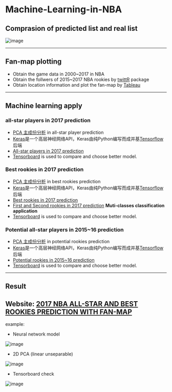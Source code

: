 # Machine-Learning-in-NBA

##  Comprasion of predicted list and real list
![image](https://github.com/Trouble404/NBA-with-Machine-Learning/blob/master/readme_add_pic/full-list.PNG)

---

## Fan-map plotting
*   Obtain the game data in 2000~2017 in NBA
*   Obtain the follwers of 2015~2017 NBA rookies by [twittR](https://www.rdocumentation.org/packages/twitteR/versions/1.1.9) package
*   Obtain location information and plot the fan-map by [Tableau](https://www.tableau.com/zh-cn)

---

## Machine learning apply
### all-star players in 2017 prediction
*    [PCA 主成份分析](https://github.com/Trouble404/NBA-with-Machine-Learning/blob/master/nerual_network/pca/nba%20all%20star/pca%20of%20nba%20all%20players_00-17.ipynb) in all-star player prediction
*  [Keras](https://keras-cn.readthedocs.io/en/latest/)是一个高层神经网络API，Keras由纯Python编写而成并基[Tensorflow](https://github.com/tensorflow/tensorflow)后端
*    [All-star players in 2017 prediction](https://github.com/Trouble404/NBA-with-Machine-Learning/blob/master/nerual_network/prediction/nba_all_star_prediction/nba%20all%20star%20prediction.ipynb)
*    [Tensorboard](https://www.tensorflow.org/get_started/summaries_and_tensorboard) is used to compare and choose better model.

### Best rookies in 2017 prediction
*    [PCA 主成份分析](https://github.com/Trouble404/NBA-with-Machine-Learning/blob/master/nerual_network/pca/nba%20rookies%20best/pca%20process.ipynb) in best rookies prediction
* [Keras](https://keras-cn.readthedocs.io/en/latest/)是一个高层神经网络API，Keras由纯Python编写而成并基[Tensorflow](https://github.com/tensorflow/tensorflow)后端
*    [Best rookies in 2017 prediction](https://github.com/Trouble404/NBA-with-Machine-Learning/blob/master/nerual_network/prediction/rookies_best/normal%20prediction/Best%205%20rookie.ipynb)
*    [First and Second rookies in 2017 prediction](https://github.com/Trouble404/NBA-with-Machine-Learning/blob/master/nerual_network/prediction/rookies_first_second/first_second_rookie-tensorboard.ipynb) **Muti-classes classification application**
*    [Tensorboard](https://www.tensorflow.org/get_started/summaries_and_tensorboard) is used to compare and choose better model.

### Potential all-star players in 2015~16 prediction
*    [PCA 主成份分析](https://github.com/Trouble404/NBA-with-Machine-Learning/blob/master/nerual_network/pca/nba%20rookies%20all%20star/pca%20process.ipynb) in potential rookies prediction
* [Keras](https://keras-cn.readthedocs.io/en/latest/)是一个高层神经网络API，Keras由纯Python编写而成并基[Tensorflow](https://github.com/tensorflow/tensorflow)后端
*    [Potential rookies in 2015~16 prediction](https://github.com/Trouble404/NBA-with-Machine-Learning/blob/master/nerual_network/prediction/rookies_all_star_prediction/All%20star%20rookie%20without%20pca.ipynb)
*    [Tensorboard](https://www.tensorflow.org/get_started/summaries_and_tensorboard) is used to compare and choose better model.

---

## Result
**Website: [2017 NBA ALL-STAR AND BEST ROOKIES PREDICTION WITH FAN-MAP](https://d2v4olxsjbfep7.cloudfront.net/panels.html)**
---

example: 
*  Neural network model

![image](https://github.com/Trouble404/NBA-with-Machine-Learning/blob/master/readme_add_pic/model.png)

*  2D PCA (linear unseparable)

![image](https://github.com/Trouble404/NBA-with-Machine-Learning/blob/master/readme_add_pic/pca.PNG)


*  Tensorboard check

![image](https://github.com/Trouble404/NBA-with-Machine-Learning/blob/master/readme_add_pic/tensor_board.PNG)
